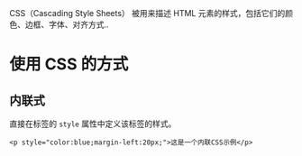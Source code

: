 
CSS（Cascading Style Sheets） 被用来描述 HTML 元素的样式，包括它们的颜色、边框、字体、对齐方式..

# 使用 CSS 的方式

## 内联式

直接在标签的 `style` 属性中定义该标签的样式。

```
<p style="color:blue;margin-left:20px;">这是一个内联CSS示例</p>
```

